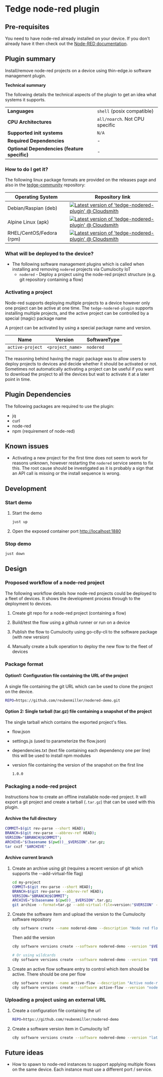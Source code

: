 # Tedge node-red plugin

## Pre-requisites

You need to have node-red already installed on your device. If you don't already have it then check out the [Node-RED documentation](https://nodered.org/docs/getting-started/).

## Plugin summary

Install/remove node-red projects on a device using thin-edge.io software management plugin.

**Technical summary**

The following details the technical aspects of the plugin to get an idea what systems it supports.

|||
|--|--|
|**Languages**|`shell` (posix compatible)|
|**CPU Architectures**|`all/noarch`. Not CPU specific|
|**Supported init systems**|`N/A`|
|**Required Dependencies**|-|
|**Optional Dependencies (feature specific)**|-|

### How to do I get it?

The following linux package formats are provided on the releases page and also in the [tedge-community](https://cloudsmith.io/~thinedge/repos/community/packages/) repository:

|Operating System|Repository link|
|--|--|
|Debian/Raspian (deb)|[![Latest version of 'tedge-nodered-plugin' @ Cloudsmith](https://api-prd.cloudsmith.io/v1/badges/version/thinedge/community/deb/tedge-nodered-plugin/latest/a=all;d=any-distro%252Fany-version;t=binary/?render=true&show_latest=true)](https://cloudsmith.io/~thinedge/repos/community/packages/detail/deb/tedge-nodered-plugin/latest/a=all;d=any-distro%252Fany-version;t=binary/)|
|Alpine Linux (apk)|[![Latest version of 'tedge-nodered-plugin' @ Cloudsmith](https://api-prd.cloudsmith.io/v1/badges/version/thinedge/community/alpine/tedge-nodered-plugin/latest/a=noarch;d=alpine%252Fany-version/?render=true&show_latest=true)](https://cloudsmith.io/~thinedge/repos/community/packages/detail/alpine/tedge-nodered-plugin/latest/a=noarch;d=alpine%252Fany-version/)|
|RHEL/CentOS/Fedora (rpm)|[![Latest version of 'tedge-nodered-plugin' @ Cloudsmith](https://api-prd.cloudsmith.io/v1/badges/version/thinedge/community/rpm/tedge-nodered-plugin/latest/a=noarch;d=any-distro%252Fany-version;t=binary/?render=true&show_latest=true)](https://cloudsmith.io/~thinedge/repos/community/packages/detail/rpm/tedge-nodered-plugin/latest/a=noarch;d=any-distro%252Fany-version;t=binary/)|

### What will be deployed to the device?

* The following software management plugins which is called when installing and removing `nodered` projects via Cumulocity IoT
    * `nodered` - Deploy a project using the node-red project structure (e.g. git repository containing a flow)


### Activating a project

Node-red supports deploying multiple projects to a device however only one project can be active at one time. The `tedge-nodered-plugin` supports installing multiple projects, and the active project can be controlled by a special (magic) package name

A project can be activated by using a special package name and version.

|Name|Version|SoftwareType|
|--|--|--|
|`active-project`|`<project_name>`|`nodered`|

The reasoning behind having the magic package was to allow users to deploy projects to devices and decide whether it should be activated or not. Sometimes not automatically activating a project can be useful if you want to download the project to all the devices but wait to activate it at a later point in time.

## Plugin Dependencies

The following packages are required to use the plugin:

* jq
* curl
* node-red
* npm (requirement of node-red)

## Known issues

* Activating a new project for the first time does not seem to work for reasons unknown, however restarting the `nodered` service seems to fix this. The root cause should be investigated as it is probably a sign that an API call is missing or the install sequence is wrong.

## Development

### Start demo

1. Start the demo

    ```sh
    just up
    ```

2. Open the exposed container port [http://localhost:1880](http://localhost:1880)


### Stop demo

```sh
just down
```

## Design

### Proposed workflow of a node-red project

The following workflow details how node-red projects could be deployed to a fleet of devices. It shows the development process through to the deployment to devices.

1. Create git repo for a node-red project (containing a flow)

2. Build/test the flow using a github runner or run on a device

3. Publish the flow to Cumulocity using go-c8y-cli to the software package (with new version)

4. Manually create a bulk operation to deploy the new flow to the fleet of devices

### Package format

#### Option1: Configuration file containing the URL of the project

A single file containing the git URL which can be used to clone the project on the device.

```sh
REPO=https://github.com/reubenmiller/nodered-demo.git
```

#### Option 2: Single tarball (tar.gz) file containing a snapshot of the project

The single tarball which contains the exported project's files.

* flow.json
* settings.js (used to parameterize the flow.json)
* dependencies.txt (text file containing each dependency one per line) this will be used to install npm modules
* version file containing the version of the snapshot on the first line

    ```sh
    1.0.0
    ```

### Packaging a node-red project

Instructions how to create an offline installable node-red project. It will export a git project and create a tarball (`.tar.gz`) that can be used with this plugin.

#### Archive the full directory

```sh
COMMIT=$(git rev-parse --short HEAD);
BRANCH=$(git rev-parse --abbrev-ref HEAD);
VERSION="$BRANCH@$COMMIT";
ARCHIVE="$(basename $(pwd))__$VERSION".tar.gz;
tar cvzf "$ARCHIVE" .
```

#### Archive current branch

1. Create an archive using git (requires a recent version of git which supports the --add-virtual-file flag)

    ```sh
    cd my-project
    COMMIT=$(git rev-parse --short HEAD);
    BRANCH=$(git rev-parse --abbrev-ref HEAD);
    VERSION="$BRANCH@$COMMIT";
    ARCHIVE="$(basename $(pwd))__$VERSION".tar.gz;
    git archive --format=tar.gz --add-virtual-file=version:"$VERSION" -o "$ARCHIVE" HEAD;
    ```

2. Create the software item and upload the version to the Cumulocity software repository

    ```sh
    c8y software create --name nodered-demo --description "Node red flow" --data softwareType=nodered
    ```

    Then add the version

    ```sh
    c8y software versions create --software nodered-demo --version "$VERSION::nodered" --file ./nodered-demo__master@32256bb.tar.gz

    # Or using wildcards
    c8y software versions create --software nodered-demo --version "$VERSION::nodered" --file ./nodered-demo__*@*.tar.gz
    ```

3. Create an active flow software entry to control which item should be active. There should be one per flow

    ```sh
    c8y software create --name active-flow --description "Active node-red flow" --data softwareType=nodered
    c8y software versions create --software active-flow --version "nodered-demo::nodered" --url " "
    ```

### Uploading a project using an external URL

1. Create a configuration file containing the url

    ```sh
    REPO=https://github.com/reubenmiller/nodered-demo
    ```

2. Create a software version item in Cumulocity IoT

    ```sh
    c8y software versions create --software nodered-demo --version "latest::nodered" --file ./tests/testdata/nodered-demo.cfg
    ```

## Future ideas

* How to spawn to node-red instances to support applying multiple flows on the same device. Each instance must use a different port / service.
